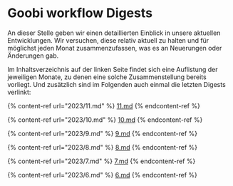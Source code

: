 # Goobi workflow Digests

An dieser Stelle geben wir einen detaillierten Einblick in unsere aktuellen Entwicklungen. Wir versuchen, diese relativ aktuell zu halten und für möglichst jeden Monat zusammenzufassen, was es an Neuerungen oder Änderungen gab.

Im Inhaltsverzeichnis auf der linken Seite findet sich eine Auflistung der jeweiligen Monate, zu denen eine solche Zusammenstellung bereits vorliegt. Und zusätzlich sind im Folgenden auch einmal die letzten Digests verlinkt:

{% content-ref url="2023/11.md" %}
[11.md](2023/11.md)
{% endcontent-ref %}

{% content-ref url="2023/10.md" %}
[10.md](2023/10.md)
{% endcontent-ref %}

{% content-ref url="2023/9.md" %}
[9.md](2023/9.md)
{% endcontent-ref %}

{% content-ref url="2023/8.md" %}
[8.md](2023/8.md)
{% endcontent-ref %}

{% content-ref url="2023/7.md" %}
[7.md](2023/7.md)
{% endcontent-ref %}

{% content-ref url="2023/6.md" %}
[6.md](2023/6.md)
{% endcontent-ref %}
